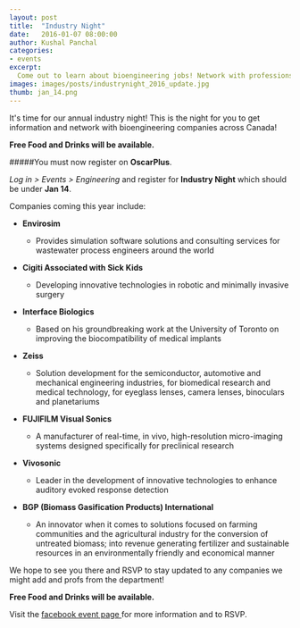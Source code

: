```yaml
---
layout: post
title:  "Industry Night"
date:   2016-01-07 08:00:00
author: Kushal Panchal
categories: 
- events
excerpt:
  Come out to learn about bioengineering jobs! Network with professions in the fields and introduce yourself to large companies. 
images: images/posts/industrynight_2016_update.jpg
thumb: jan_14.png
---
```


It's time for our annual industry night! This is the night for you to get information and network with bioengineering companies across Canada!

**Free Food and Drinks will be available.**

#####You must now register on **OscarPlus**. 

*Log in > Events > Engineering* and register for **Industry Night** which should be under **Jan 14**.

Companies coming this year include:

+ **Envirosim**
    - Provides simulation software solutions and consulting services for wastewater process engineers around the world

+ **Cigiti Associated with Sick Kids**
    - Developing innovative technologies in robotic and minimally invasive surgery

+ **Interface Biologics**
    - Based on his groundbreaking work at the University of Toronto on improving the biocompatibility of medical implants

+ **Zeiss**
    - Solution development for the semiconductor, automotive and mechanical engineering industries, for biomedical research and medical technology, for eyeglass lenses, camera lenses, binoculars and planetariums

+ **FUJIFILM Visual Sonics**
    - A manufacturer of real-time, in vivo, high-resolution micro-imaging systems designed specifically for preclinical research

+ **Vivosonic**
    - Leader in the development of innovative technologies to enhance auditory evoked response detection

+ **BGP (Biomass Gasification Products) International**
    -  An innovator when it comes to solutions focused on farming communities and the agricultural industry for the conversion of untreated biomass; into revenue generating fertilizer and sustainable resources in an environmentally friendly and economical manner

We hope to see you there and RSVP to stay updated to any companies we might add and profs from the department!

**Free Food and Drinks will be available.**

Visit the [facebook event page ](https://www.facebook.com/events/450410658502519/) for more information and to RSVP. 